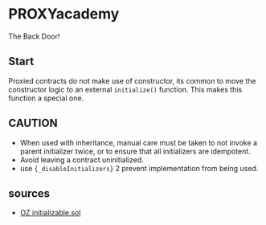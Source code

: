 # PROXYacademy
The Back Door!
## Start
Proxied contracts do not make use of constructor, its common to move the constructor logic to an external `initialize()` function. This makes this function a special one.
## CAUTION 
- When used with inheritance, manual care must be taken to not invoke a parent initializer twice, or to ensure that all initializers are idempotent.
- Avoid leaving a contract uninitialized.
- use `{_disableInitializers}` 2 prevent implementation from being used.

## sources
- [OZ initializable.sol](https://github.com/OpenZeppelin/openzeppelin-contracts-upgradeable/blob/dd8ca8adc47624c5c5e2f4d412f5f421951dcc25/contracts/proxy/utils/Initializable.sol#L10)
